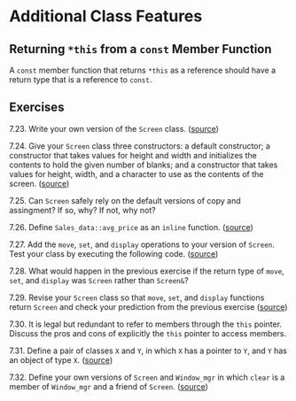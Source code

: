 # Additional Class Features

## Returning `*this` from a `const` Member Function

A `const` member function that returns `*this` as a reference should have a
return type that is a reference to `const`.

## Exercises

7.23. Write your own version of the `Screen` class. ([source](./ex_7_23.hpp))

7.24. Give your `Screen` class three constructors: a default constructor;
a constructor that takes values for height and width and initializes the
contents to hold the given number of blanks; and a constructor that takes
values for height, width, and a character to use as the contents of the screen.
([source](./ex_7.24.hpp))

7.25. Can `Screen` safely rely on the default versions of copy and assingment?
If so, why? If not, why not?

7.26. Define `Sales_data::avg_price` as an `inline` function.
([source](./ex_7_26.hpp))

7.27. Add the `move`, `set`, and `display` operations to your version of
`Screen`. Test your class by executing the following code.
([source](./ex_7_27.cpp))

7.28. What would happen in the previous exercise if the return type of `move`,
`set`, and `display` was `Screen` rather than `Screen&`?

7.29. Revise your `Screen` class so that `move`, `set`, and `display` functions
return `Screen` and check your prediction from the previous exercise
([source](./ex_7_29.cpp))

7.30. It is legal but redundant to refer to members through the `this` pointer.
Discuss the pros and cons of explicitly the `this` pointer to access members.

7.31. Define a pair of classes `X` and `Y`, in which `X` has a pointer to `Y`,
and `Y` has an object of type `X`. ([source](./ex_7_31.hpp))

7.32. Define your own versions of `Screen` and `Window_mgr` in which `clear`
is a member of `Window_mgr` and a friend of `Screen`.
([source](./ex_7_32.hpp))
